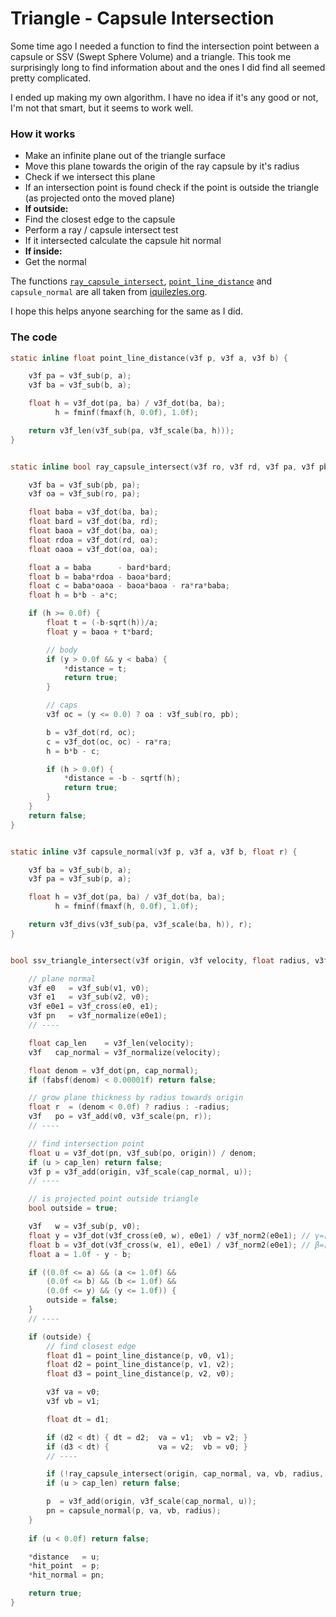 # Triangle - Capsule Intersection

Some time ago I needed a function to find the intersection point between a capsule or SSV (Swept Sphere Volume) and a triangle. This took me surprisingly long to find information about and the ones I did find all seemed pretty complicated.

I ended up making my own algorithm. I have no idea if it's any good or not, I'm not that smart, but it seems to work well.

### How it works
- Make an infinite plane out of the triangle surface
- Move this plane towards the origin of the ray capsule by it's radius
- Check if we intersect this plane
- If an intersection point is found check if the point is outside the triangle (as projected onto the moved plane)
- **If outside:**
- Find the closest edge to the capsule
- Perform a ray / capsule intersect test
- If it intersected calculate the capsule hit normal
- **If inside:**
- Get the normal

The functions [`ray_capsule_intersect`](https://www.iquilezles.org/www/articles/intersectors/intersectors.htm), [`point_line_distance`](https://www.iquilezles.org/www/articles/distfunctions/distfunctions.htm) and `capsule_normal` are all taken from [iquilezles.org](https://www.iquilezles.org/).

I hope this helps anyone searching for the same as I did.


### The code
```c
static inline float point_line_distance(v3f p, v3f a, v3f b) {

	v3f pa = v3f_sub(p, a);
	v3f ba = v3f_sub(b, a);

	float h = v3f_dot(pa, ba) / v3f_dot(ba, ba);
	      h = fminf(fmaxf(h, 0.0f), 1.0f);

	return v3f_len(v3f_sub(pa, v3f_scale(ba, h)));
}


static inline bool ray_capsule_intersect(v3f ro, v3f rd, v3f pa, v3f pb, float ra, float* distance) {

	v3f ba = v3f_sub(pb, pa);
	v3f oa = v3f_sub(ro, pa);

	float baba = v3f_dot(ba, ba);
	float bard = v3f_dot(ba, rd);
	float baoa = v3f_dot(ba, oa);
	float rdoa = v3f_dot(rd, oa);
	float oaoa = v3f_dot(oa, oa);

	float a = baba      - bard*bard;
	float b = baba*rdoa - baoa*bard;
	float c = baba*oaoa - baoa*baoa - ra*ra*baba;
	float h = b*b - a*c;

	if (h >= 0.0f) {
		float t = (-b-sqrt(h))/a;
		float y = baoa + t*bard;

		// body
		if (y > 0.0f && y < baba) {
			*distance = t;
			return true;
		}

		// caps
		v3f oc = (y <= 0.0) ? oa : v3f_sub(ro, pb);

		b = v3f_dot(rd, oc);
		c = v3f_dot(oc, oc) - ra*ra;
		h = b*b - c;

		if (h > 0.0f) {
			*distance = -b - sqrtf(h);
			return true;
		}
	}
	return false;
}


static inline v3f capsule_normal(v3f p, v3f a, v3f b, float r) {

	v3f ba = v3f_sub(b, a);
	v3f pa = v3f_sub(p, a);

	float h = v3f_dot(pa, ba) / v3f_dot(ba, ba);
	      h = fminf(fmaxf(h, 0.0f), 1.0f);

	return v3f_divs(v3f_sub(pa, v3f_scale(ba, h)), r);
}


bool ssv_triangle_intersect(v3f origin, v3f velocity, float radius, v3f v0, v3f v1, v3f v2, float *distance, v3f *hit_point, v3f *hit_normal) {

	// plane normal
	v3f e0   = v3f_sub(v1, v0);
	v3f e1   = v3f_sub(v2, v0);
	v3f e0e1 = v3f_cross(e0, e1);
	v3f pn   = v3f_normalize(e0e1);
	// ----

	float cap_len    = v3f_len(velocity);
	v3f   cap_normal = v3f_normalize(velocity);

	float denom = v3f_dot(pn, cap_normal);
	if (fabsf(denom) < 0.00001f) return false;

	// grow plane thickness by radius towards origin
	float r  = (denom < 0.0f) ? radius : -radius;
	v3f   po = v3f_add(v0, v3f_scale(pn, r));
	// ----

	// find intersection point
	float u = v3f_dot(pn, v3f_sub(po, origin)) / denom;
	if (u > cap_len) return false;
	v3f p = v3f_add(origin, v3f_scale(cap_normal, u));
	// ----

	// is projected point outside triangle
	bool outside = true;

	v3f   w = v3f_sub(p, v0);
	float y = v3f_dot(v3f_cross(e0, w), e0e1) / v3f_norm2(e0e1); // γ=[(u×w)⋅n]/n²
	float b = v3f_dot(v3f_cross(w, e1), e0e1) / v3f_norm2(e0e1); // β=[(w×v)⋅n]/n²
	float a = 1.0f - y - b;

	if ((0.0f <= a) && (a <= 1.0f) &&
	    (0.0f <= b) && (b <= 1.0f) &&
	    (0.0f <= y) && (y <= 1.0f)) {
		outside = false;
	}
	// ----

	if (outside) {
		// find closest edge
		float d1 = point_line_distance(p, v0, v1);
		float d2 = point_line_distance(p, v1, v2);
		float d3 = point_line_distance(p, v2, v0);

		v3f va = v0;
		v3f vb = v1;

		float dt = d1;

		if (d2 < dt) { dt = d2;  va = v1;  vb = v2; }
		if (d3 < dt) {           va = v2;  vb = v0; }
		// ----

		if (!ray_capsule_intersect(origin, cap_normal, va, vb, radius, &u)) return false;
		if (u > cap_len) return false;

		p  = v3f_add(origin, v3f_scale(cap_normal, u));
		pn = capsule_normal(p, va, vb, radius);
	}
	
	if (u < 0.0f) return false;

	*distance   = u;
	*hit_point  = p;
	*hit_normal = pn;

	return true;
}
```
